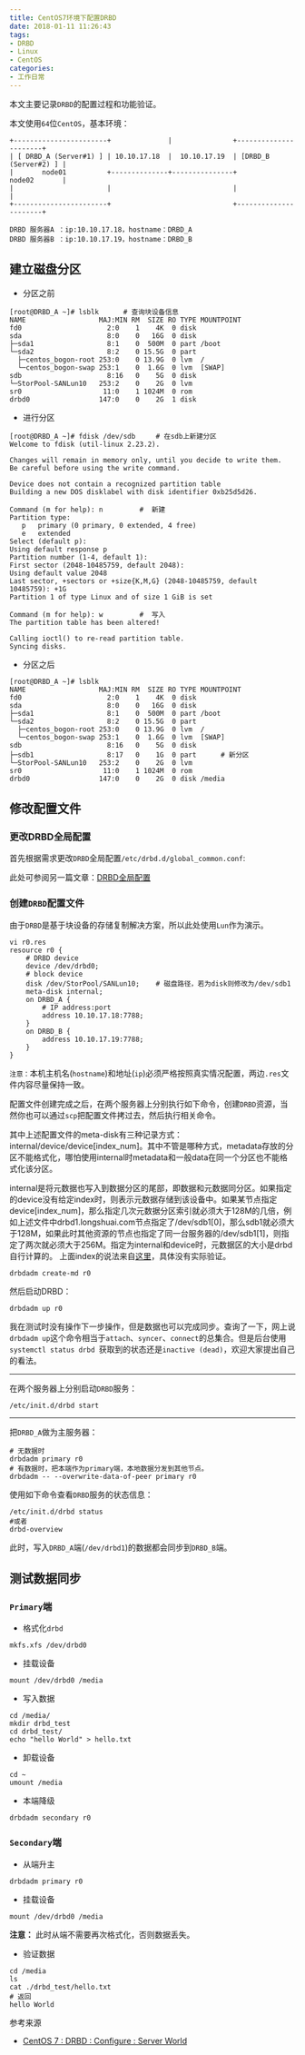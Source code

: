 ```yaml
---
title: CentOS7环境下配置DRBD
date: 2018-01-11 11:26:43
tags:
- DRBD
- Linux
- CentOS
categories:
- 工作日常
---
```

本文主要记录`DRBD`的配置过程和功能验证。
<!--more-->

本文使用`64`位`CentOS`，基本环境：

```shell
+-----------------------+              |               +----------------------+
| [ DRBD_A (Server#1) ] | 10.10.17.18  |  10.10.17.19  | [DRBD_B (Server#2) ] |
|       node01          +--------------+---------------+         node02       |
|                       |                              |                      |
+-----------------------+                              +----------------------+

DRBD 服务器A ：ip:10.10.17.18，hostname：DRBD_A
DRBD 服务器B ：ip:10.10.17.19，hostname：DRBD_B
```
## 建立磁盘分区

- 分区之前

```shell
[root@DRBD_A ~]# lsblk      # 查询块设备信息
NAME                  MAJ:MIN RM  SIZE RO TYPE MOUNTPOINT
fd0                     2:0    1    4K  0 disk
sda                     8:0    0   16G  0 disk
├─sda1                  8:1    0  500M  0 part /boot
└─sda2                  8:2    0 15.5G  0 part
  ├─centos_bogon-root 253:0    0 13.9G  0 lvm  /
  └─centos_bogon-swap 253:1    0  1.6G  0 lvm  [SWAP]
sdb                     8:16   0    5G  0 disk
└─StorPool-SANLun10   253:2    0    2G  0 lvm
sr0                    11:0    1 1024M  0 rom
drbd0                 147:0    0    2G  1 disk
```
- 进行分区

```shell
[root@DRBD_A ~]# fdisk /dev/sdb     # 在sdb上新建分区
Welcome to fdisk (util-linux 2.23.2).

Changes will remain in memory only, until you decide to write them.
Be careful before using the write command.

Device does not contain a recognized partition table
Building a new DOS disklabel with disk identifier 0xb25d5d26.

Command (m for help): n         #  新建
Partition type:
   p   primary (0 primary, 0 extended, 4 free)
   e   extended
Select (default p):
Using default response p
Partition number (1-4, default 1):
First sector (2048-10485759, default 2048):
Using default value 2048
Last sector, +sectors or +size{K,M,G} (2048-10485759, default 10485759): +1G
Partition 1 of type Linux and of size 1 GiB is set

Command (m for help): w         #  写入
The partition table has been altered!

Calling ioctl() to re-read partition table.
Syncing disks.
```
- 分区之后

```shell
[root@DRBD_A ~]# lsblk
NAME                  MAJ:MIN RM  SIZE RO TYPE MOUNTPOINT
fd0                     2:0    1    4K  0 disk
sda                     8:0    0   16G  0 disk
├─sda1                  8:1    0  500M  0 part /boot
└─sda2                  8:2    0 15.5G  0 part
  ├─centos_bogon-root 253:0    0 13.9G  0 lvm  /
  └─centos_bogon-swap 253:1    0  1.6G  0 lvm  [SWAP]
sdb                     8:16   0    5G  0 disk
├─sdb1                  8:17   0    1G  0 part      # 新分区
└─StorPool-SANLun10   253:2    0    2G  0 lvm
sr0                    11:0    1 1024M  0 rom
drbd0                 147:0    0    2G  0 disk /media
```

## 修改配置文件

### 更改DRBD全局配置

首先根据需求更改`DRBD`全局配置`/etc/drbd.d/global_common.conf`:

此处可参阅另一篇文章：[DRBD全局配置](https://imoyao.github.io/blog/2017-09-11/Record_of_drbd/#global-common-conf配置（示例）)

### 创建`DRBD`配置文件

由于`DRBD`是基于块设备的存储复制解决方案，所以此处使用`Lun`作为演示。

```shell
vi r0.res
resource r0 {
    # DRBD device
    device /dev/drbd0;
    # block device
    disk /dev/StorPool/SANLun10;    # 磁盘路径，若为disk则修改为/dev/sdb1
    meta-disk internal;
    on DRBD_A {
        # IP address:port
        address 10.10.17.18:7788;
    }
    on DRBD_B {
        address 10.10.17.19:7788;
    }
}
```
`注意：`本机主机名(`hostname`)和地址(`ip`)必须严格按照真实情况配置，两边`.res`文件内容尽量保持一致。

配置文件创建完成之后，在两个服务器上分别执行如下命令，创建`DRBD`资源，当然你也可以通过`scp`把配置文件拷过去，然后执行相关命令。

其中上述配置文件的meta-disk有三种记录方式：internal/device/device[index_num]。其中不管是哪种方式，metadata存放的分区不能格式化，哪怕使用internal时metadata和一般data在同一个分区也不能格式化该分区。

internal是将元数据也写入到数据分区的尾部，即数据和元数据同分区。如果指定的device没有给定index时，则表示元数据存储到该设备中。如果某节点指定device[index_num]，那么指定几次元数据分区索引就必须大于128M的几倍，例如上述文件中drbd1.longshuai.com节点指定了/dev/sdb1[0]，那么sdb1就必须大于128M，如果此时其他资源的节点也指定了同一台服务器的/dev/sdb1[1]，则指定了两次就必须大于256M。指定为internal和device时，元数据区的大小是drbd自行计算的。
上面index的说法来自[这里](http://www.cnblogs.com/f-ck-need-u/p/8678883.html#1-drbd-)，具体没有实际验证。

```shell
drbdadm create-md r0
```
然后启动DRBD：

```shell
drbdadm up r0
```
我在测试时没有操作下一步操作，但是数据也可以完成同步。查询了一下，网上说`drbdadm up`这个命令相当于`attach`、`syncer`、`connect`的总集合。但是后台使用`systemctl status drbd `获取到的状态还是`inactive (dead)`，欢迎大家提出自己的看法。

------
在两个服务器上分别启动`DRBD`服务：

```shell
/etc/init.d/drbd start
```
------

把`DRBD_A`做为主服务器：

```shell
# 无数据时
drbdadm primary r0
# 有数据时，把本端作为primary端，本地数据分发到其他节点。
drbdadm -- --overwrite-data-of-peer primary r0
```
使用如下命令查看`DRBD`服务的状态信息：

```shell
/etc/init.d/drbd status
#或者
drbd-overview
```

此时，写入`DRBD_A`端(`/dev/drbd1`)的数据都会同步到`DRBD_B`端。

## 测试数据同步

### `Primary`端

- 格式化`drbd`

```shell
mkfs.xfs /dev/drbd0
```
- 挂载设备

```shell
mount /dev/drbd0 /media
```
- 写入数据

```shell
cd /media/
mkdir drbd_test
cd drbd_test/
echo "hello World" > hello.txt
```
- 卸载设备

```shell
cd ~
umount /media
```
- 本端降级

```shell
drbdadm secondary r0
```

### `Secondary`端

- 从端升主

```shell
drbdadm primary r0
```
- 挂载设备

```shell
mount /dev/drbd0 /media
```
**注意：** 此时从端不需要再次格式化，否则数据丢失。

- 验证数据

```shell
cd /media
ls
cat ./drbd_test/hello.txt
# 返回
hello World
```

参考来源

- [CentOS 7 : DRBD : Configure : Server World](https://www.server-world.info/en/note?os=CentOS_7&p=drbd&f=2)



